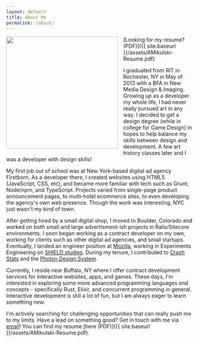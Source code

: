 ```yaml
---
layout: default
title: About Me
permalink: /about/
---
```


<img src="{{ site.avatar }}" height="300" style="float: left; margin: 0 1em 1em 0" />

[Looking for my resume? (PDF)]({{ site.baseurl }}/assets/AMikulski-Resume.pdf)

I graduated from RIT in Rochester, NY in May of 2013 with a BFA in New Media Design & Imaging. Growing up as a developer my whole life, I had never really pursued art in any way. I decided to get a design degree (while in college for Game Design) in hopes to help balance my skills between design and development. A few art history classes later and I was a developer with design skills!

My first job out of school was at New York-based digital ad agency Firstborn. As a developer there, I created websites using HTML5 (JavaScript, CSS, etc), and became more familiar with tech such as Grunt, Node/npm, and TypeScript. Projects varied from single-page product announcement pages, to multi-hotel ecommerce sites, to even developing the agency's own web presence. Though the work was interesting, NYC just wasn't my kind of town.

After getting hired by a small digital shop, I moved to Boulder, Colorado and worked on both small and large advertisment-ish projects in Rails/Sitecore environments. I soon began working as a contract developer on my own, working for clients such as other digital ad agencies, and small startups. Eventually, I landed an engineer position at [Mozilla](https://www.mozilla.org/en-US/), working in Experiments Engineering on [SHIELD studies](https://support.mozilla.org/en-US/kb/shield). During my tenure, I contributed to [Crash Stats](https://crash-stats.mozilla.com/) and the [Photon Design System](https://design.firefox.com/photon/).

Currently, I reside near Buffalo, NY where I offer contract development services for interactive websites, apps, and games. These days, I'm interested in exploring some more advanced programming languages and concepts - specifically Rust, Elixir, and concurrent programming in general. Interactive development is still a lot of fun, but I am always eager to learn something new.

I'm actively searching for challenging opportunities that can really push me to my limits. Have a lead on something good? Get in touch with me via [email](mailto:andy.mikulski+work@gmail.com)! You can find my resume [here (PDF)]({{ site.baseurl }}/assets/AMikulski-Resume.pdf).

